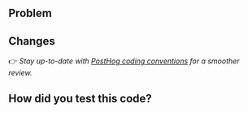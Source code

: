 ## Problem

<!-- Who are we building for, what are their needs, why is this important? -->

## Changes

<!-- If there are frontend changes, please include screenshots. -->
<!-- If a reference design was involved, include a link to the relevant Figma frame! -->

👉 *Stay up-to-date with [PostHog coding conventions](https://posthog.com/docs/contribute/coding-conventions) for a smoother review.*

## How did you test this code?

<!-- Briefly describe the steps you took. -->
<!-- Include automated tests if possible, otherwise describe the manual testing routine. -->
